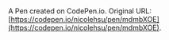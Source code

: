 # 

A Pen created on CodePen.io. Original URL: [https://codepen.io/nicolehsu/pen/mdmbXOE](https://codepen.io/nicolehsu/pen/mdmbXOE).


